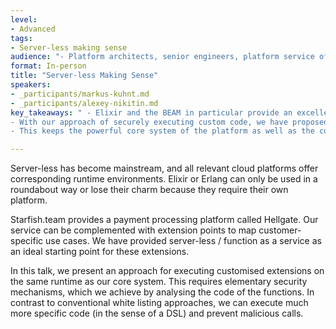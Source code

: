 ```yaml
---
level:
- Advanced
tags:
- Server-less making sense
audience: "- Platform architects, senior engineers, platform service offerings"
format: In-person
title: "Server-less Making Sense"
speakers:
- _participants/markus-kuhnt.md
- _participants/alexey-nikitin.md
key_takeaways: " - Elixir and the BEAM in particular provide an excellent toolbox to provide scalable and powerful platforms.\n
- With our approach of securely executing custom code, we have proposed a way to extend these platforms in a customer-specific way.\n
- This keeps the powerful core system of the platform as well as the custom extensions in the same system context and avoids unnecessary complication of the usual server-less infrastructures."

---
```

Server-less has become mainstream, and all relevant cloud platforms offer corresponding runtime environments. Elixir or Erlang can only be used in a roundabout way or lose their charm because they require their own platform.

Starfish.team provides a payment processing platform called Hellgate. Our service can be complemented with extension points to map customer-specific use cases. We have provided server-less / function as a service as an ideal starting point for these extensions.

In this talk, we present an approach for executing customised extensions on the same runtime as our core system. This requires elementary security mechanisms, which we achieve by analysing the code of the functions. In contrast to conventional white listing approaches, we can execute much more specific code (in the sense of a DSL) and prevent malicious calls.

